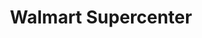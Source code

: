 ---
title: "Walmart Supercenter"
url: /louisville/walmart-supercenter-outer-loop/
shop: supermarket
---